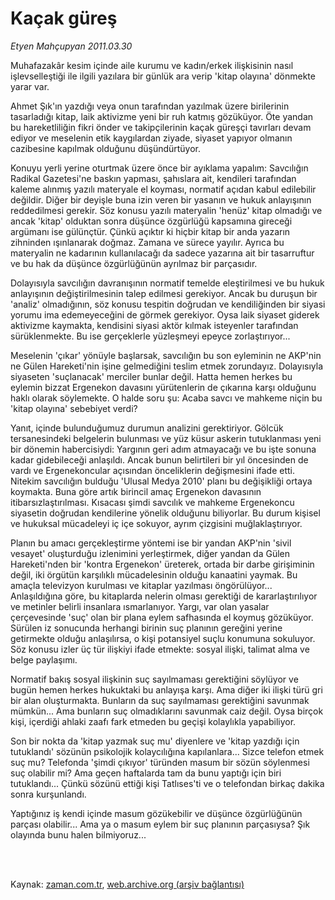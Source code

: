 # Kaçak güreş

*Etyen Mahçupyan 2011.03.30*

<td class="columnist-detail">
<p>Muhafazakâr kesim içinde aile kurumu ve kadın/erkek ilişkisinin nasıl işlevselleştiği ile ilgili yazılara bir günlük ara verip 'kitap olayına' dönmekte yarar var.</p>
<p>
<div id="haberMetinDiv">
<p>Ahmet Şık'ın yazdığı veya onun tarafından yazılmak üzere birilerinin tasarladığı kitap, laik aktivizme yeni bir ruh katmış gözüküyor. Öte yandan bu hareketliliğin fikri önder ve takipçilerinin kaçak güreşçi tavırları devam ediyor ve meselenin etik kaygılardan ziyade, siyaset yapıyor olmanın cazibesine kapılmak olduğunu düşündürtüyor.
<p>Konuyu yerli yerine oturtmak üzere önce bir ayıklama yapalım: Savcılığın Radikal Gazetesi'ne baskın yapması, şahıslara ait, kendileri tarafından kaleme alınmış yazılı materyale el koyması, normatif açıdan kabul edilebilir değildir. Diğer bir deyişle buna izin veren bir yasanın ve hukuk anlayışının reddedilmesi gerekir. Söz konusu yazılı materyalin 'henüz' kitap olmadığı ve ancak 'kitap' olduktan sonra düşünce özgürlüğü kapsamına gireceği argümanı ise gülünçtür. Çünkü açıktır ki hiçbir kitap bir anda yazarın zihninden ışınlanarak doğmaz. Zamana ve sürece yayılır. Ayrıca bu materyalin ne kadarının kullanılacağı da sadece yazarına ait bir tasarruftur ve bu hak da düşünce özgürlüğünün ayrılmaz bir parçasıdır.
<p>Dolayısıyla savcılığın davranışının normatif temelde eleştirilmesi ve bu hukuk anlayışının değiştirilmesinin talep edilmesi gerekiyor. Ancak bu duruşun bir 'analiz' olmadığının, söz konusu tespitin doğrudan ve kendiliğinden bir siyasi yorumu ima edemeyeceğini de görmek gerekiyor. Oysa laik siyaset giderek aktivizme kaymakta, kendisini siyasi aktör kılmak isteyenler tarafından sürüklenmekte. Bu ise gerçeklerle yüzleşmeyi epeyce zorlaştırıyor...
<p>Meselenin 'çıkar' yönüyle başlarsak, savcılığın bu son eyleminin ne AKP'nin ne Gülen Hareketi'nin işine gelmediğini teslim etmek zorundayız. Dolayısıyla siyaseten 'suçlanacak' merciler bunlar değil. Hatta hemen herkes bu eylemin bizzat Ergenekon davasını yürütenlerin de çıkarına karşı olduğunu haklı olarak söylemekte. O halde soru şu: Acaba savcı ve mahkeme niçin bu 'kitap olayına' sebebiyet verdi?
<p>Yanıt, içinde bulunduğumuz durumun analizini gerektiriyor. Gölcük tersanesindeki belgelerin bulunması ve yüz küsur askerin tutuklanması yeni bir dönemin habercisiydi: Yargının geri adım atmayacağı ve bu işte sonuna kadar gidebileceği anlaşıldı. Ancak bunun belirtileri bir yıl öncesinden de vardı ve Ergenekoncular açısından önceliklerin değişmesini ifade etti. Nitekim savcılığın bulduğu 'Ulusal Medya 2010' planı bu değişikliği ortaya koymakta. Buna göre artık birincil amaç Ergenekon davasının itibarsızlaştırılması. Kısacası şimdi savcılık ve mahkeme Ergenekoncu siyasetin doğrudan kendilerine yönelik olduğunu biliyorlar. Bu durum kişisel ve hukuksal mücadeleyi iç içe sokuyor, ayrım çizgisini muğlaklaştırıyor.
<p>Planın bu amacı gerçekleştirme yöntemi ise bir yandan AKP'nin 'sivil vesayet' oluşturduğu izlenimini yerleştirmek, diğer yandan da Gülen Hareketi'nden bir 'kontra Ergenekon' üreterek, ortada bir darbe girişiminin değil, iki örgütün karşılıklı mücadelesinin olduğu kanaatini yaymak. Bu amaçla televizyon kurulması ve kitaplar yazılması öngörülüyor... Anlaşıldığına göre, bu kitaplarda nelerin olması gerektiği de kararlaştırılıyor ve metinler belirli insanlara ısmarlanıyor. Yargı, var olan yasalar çerçevesinde 'suç' olan bir plana eylem safhasında el koymuş gözüküyor. Sürülen iz sonucunda herhangi birinin suç planının gereğini yerine getirmekte olduğu anlaşılırsa, o kişi potansiyel suçlu konumuna sokuluyor. Söz konusu izler üç tür ilişkiyi ifade etmekte: sosyal ilişki, talimat alma ve belge paylaşımı.
<p>Normatif bakış sosyal ilişkinin suç sayılmaması gerektiğini söylüyor ve bugün hemen herkes hukuktaki bu anlayışa karşı. Ama diğer iki ilişki türü gri bir alan oluşturmakta. Bunların da suç sayılmaması gerektiğini savunmak mümkün... Ama bunların suç olmadıklarını savunmak caiz değil. Oysa birçok kişi, içerdiği ahlaki zaafı fark etmeden bu geçişi kolaylıkla yapabiliyor.
<p>Son bir nokta da 'kitap yazmak suç mu' diyenlere ve 'kitap yazdığı için tutuklandı' sözünün psikolojik kolaycılığına kapılanlara... Sizce telefon etmek suç mu? Telefonda 'şimdi çıkıyor' türünden masum bir sözün söylenmesi suç olabilir mi? Ama geçen haftalarda tam da bunu yaptığı için biri tutuklandı... Çünkü sözünü ettiği kişi Tatlıses'ti ve o telefondan birkaç dakika sonra kurşunlandı.
<p>Yaptığınız iş kendi içinde masum gözükebilir ve düşünce özgürlüğünün parçası olabilir... Ama ya o masum eylem bir suç planının parçasıysa? Şık olayında bunu halen bilmiyoruz... </p></p></p></p></p></p></p></p></p></div>
</p>


<p><br>
		 </br></p></td>

Kaynak: [zaman.com.tr](http://zaman.com.tr/yazar.do?yazino=1114710), [web.archive.org (arşiv bağlantısı)](http://web.archive.org/web/20110402065008/http://zaman.com.tr:80/yazar.do?yazino=1114710)
